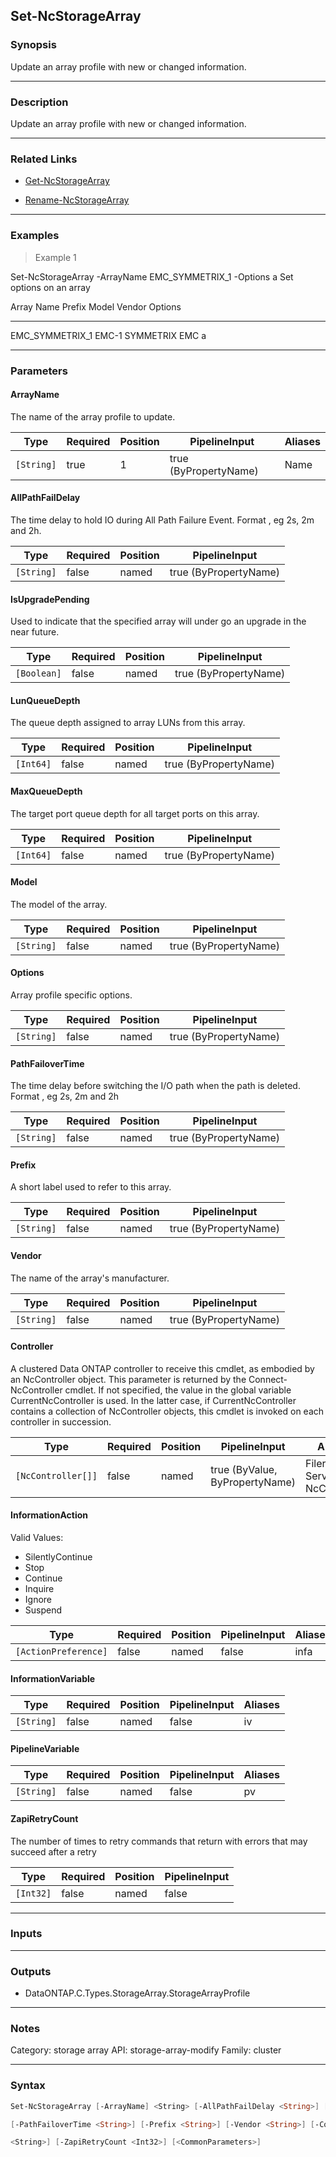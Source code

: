 Set-NcStorageArray
------------------

### Synopsis
Update an array profile with new or changed information.

---

### Description

Update an array profile with new or changed information.

---

### Related Links
* [Get-NcStorageArray](Get-NcStorageArray)

* [Rename-NcStorageArray](Rename-NcStorageArray)

---

### Examples
> Example 1

Set-NcStorageArray -ArrayName EMC_SYMMETRIX_1 -Options a
Set options on an array

Array Name                     Prefix     Model                Vendor                 Options
----------                     ------     -----                ------                 -------
EMC_SYMMETRIX_1                EMC-1      SYMMETRIX            EMC                    a

---

### Parameters
#### **ArrayName**
The name of the array profile to update.

|Type      |Required|Position|PipelineInput        |Aliases|
|----------|--------|--------|---------------------|-------|
|`[String]`|true    |1       |true (ByPropertyName)|Name   |

#### **AllPathFailDelay**
The time delay to hold IO during All Path Failure Event. Format <number><units>, eg 2s, 2m and 2h.

|Type      |Required|Position|PipelineInput        |
|----------|--------|--------|---------------------|
|`[String]`|false   |named   |true (ByPropertyName)|

#### **IsUpgradePending**
Used to indicate that the specified array will under go an upgrade in the near future.

|Type       |Required|Position|PipelineInput        |
|-----------|--------|--------|---------------------|
|`[Boolean]`|false   |named   |true (ByPropertyName)|

#### **LunQueueDepth**
The queue depth assigned to array LUNs from this array.

|Type     |Required|Position|PipelineInput        |
|---------|--------|--------|---------------------|
|`[Int64]`|false   |named   |true (ByPropertyName)|

#### **MaxQueueDepth**
The target port queue depth for all target ports on this array.

|Type     |Required|Position|PipelineInput        |
|---------|--------|--------|---------------------|
|`[Int64]`|false   |named   |true (ByPropertyName)|

#### **Model**
The model of the array.

|Type      |Required|Position|PipelineInput        |
|----------|--------|--------|---------------------|
|`[String]`|false   |named   |true (ByPropertyName)|

#### **Options**
Array profile specific options.

|Type      |Required|Position|PipelineInput        |
|----------|--------|--------|---------------------|
|`[String]`|false   |named   |true (ByPropertyName)|

#### **PathFailoverTime**
The time delay before switching the I/O path when the path is deleted. Format <number><units>, eg 2s, 2m and 2h

|Type      |Required|Position|PipelineInput        |
|----------|--------|--------|---------------------|
|`[String]`|false   |named   |true (ByPropertyName)|

#### **Prefix**
A short label used to refer to this array.

|Type      |Required|Position|PipelineInput        |
|----------|--------|--------|---------------------|
|`[String]`|false   |named   |true (ByPropertyName)|

#### **Vendor**
The name of the array's manufacturer.

|Type      |Required|Position|PipelineInput        |
|----------|--------|--------|---------------------|
|`[String]`|false   |named   |true (ByPropertyName)|

#### **Controller**
A clustered Data ONTAP controller to receive this cmdlet, as embodied by an NcController object.  This parameter is returned by the Connect-NcController cmdlet.  If not specified, the value in the global variable CurrentNcController is used.  In the latter case, if CurrentNcController contains a collection of NcController objects, this cmdlet is invoked on each controller in succession.

|Type              |Required|Position|PipelineInput                 |Aliases                          |
|------------------|--------|--------|------------------------------|---------------------------------|
|`[NcController[]]`|false   |named   |true (ByValue, ByPropertyName)|Filer<br/>Server<br/>NcController|

#### **InformationAction**

Valid Values:

* SilentlyContinue
* Stop
* Continue
* Inquire
* Ignore
* Suspend

|Type                |Required|Position|PipelineInput|Aliases|
|--------------------|--------|--------|-------------|-------|
|`[ActionPreference]`|false   |named   |false        |infa   |

#### **InformationVariable**

|Type      |Required|Position|PipelineInput|Aliases|
|----------|--------|--------|-------------|-------|
|`[String]`|false   |named   |false        |iv     |

#### **PipelineVariable**

|Type      |Required|Position|PipelineInput|Aliases|
|----------|--------|--------|-------------|-------|
|`[String]`|false   |named   |false        |pv     |

#### **ZapiRetryCount**
The number of times to retry commands that return with errors that may succeed after a retry

|Type     |Required|Position|PipelineInput|
|---------|--------|--------|-------------|
|`[Int32]`|false   |named   |false        |

---

### Inputs

---

### Outputs
* DataONTAP.C.Types.StorageArray.StorageArrayProfile

---

### Notes
Category: storage array
API: storage-array-modify
Family: cluster

---

### Syntax
```PowerShell
Set-NcStorageArray [-ArrayName] <String> [-AllPathFailDelay <String>] [-IsUpgradePending <Boolean>] [-LunQueueDepth <Int64>] [-MaxQueueDepth <Int64>] [-Model <String>] [-Options <String>] 
```
```PowerShell
[-PathFailoverTime <String>] [-Prefix <String>] [-Vendor <String>] [-Controller <NcController[]>] [-InformationAction <ActionPreference>] [-InformationVariable <String>] [-PipelineVariable 
```
```PowerShell
<String>] [-ZapiRetryCount <Int32>] [<CommonParameters>]
```
